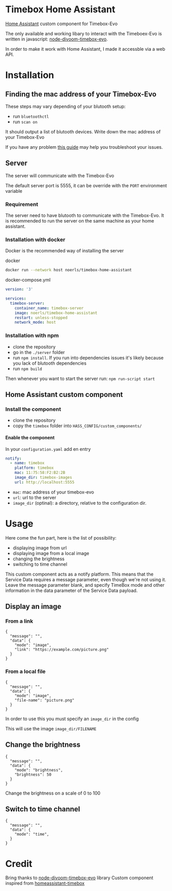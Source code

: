 # Timebox Home Assistant
[Home Assistant](https://hass.io) custom component for Timebox-Evo

The only available and working libary to interact with the Timeboex-Evo is written in javascript: [node-divoom-timebox-evo](https://github.com/RomRider/node-divoom-timebox-evo).

In order to make it work with Home Assistant, I made it accessble via a web API.

# Installation

## Finding the mac address of your Timebox-Evo

These steps may vary depending of your blutooth setup:

- run `bluetoothctl`
- run `scan on`

It should output a list of blutooth devices. Write down the mac address of your Timebox-Evo

If you have any problem [this guide](https://www.pcsuggest.com/linux-bluetooth-setup-hcitool-bluez/) may help you troubleshoot your issues.

## Server

The server will communicate with the Timebox-Evo

The default server port is 5555, it can be override with the `PORT` environment variable

### Requirement

The server need to have blutooth to communicate with the Timebox-Evo.
It is recommended to run the server on the same machine as your home assistant.

### Installation with docker

Docker is the recommended way of installing the server

docker
```sh
docker run --network host noerls/timebox-home-assistant
```

docker-compose.yml
```yml
version: '3'

services:
  timebox-server:
    container_name: timebox-server
    image: noerls/timebox-home-assistant
    restart: unless-stopped
    network_mode: host
```

### Installation with npm

- clone the repository
- go in the `./server` folder
- run `npm install`. If you run into dependencies issues it's likely because you lack of blutooth dependencies
- run `npm build`

Then whenever you want to start the server run: `npm run-script start`

## Home Assistant custom component

### Install the component

- clone the repository
- copy the `timebox` folder into `HASS_CONFIG/custom_components/`

#### Enable the component

In your `configuration.yaml` add en entry
```yml
notify:
  - name: timebox
    platform: timebox
    mac: 11:75:58:F2:B2:2B
    image_dir: timebox-images
    url: http://localhost:5555
```

- `mac`: mac address of your timebox-evo
- `url`: url to the server
- `image_dir` (optinal): a directory, relative to the configuration dir.

# Usage

Here come the fun part, here is the list of possibility:
- displaying image from url
- displaying image from a local image
- changing the brightness
- switching to time channel

This custom component acts as a notify platform. This means that the Service Data requires a message parameter, even though we're not using it. Leave the message parameter blank, and specify TimeBox mode and other information in the data parameter of the Service Data payload.

## Display an image

### From a link
```
{
  "message": "",
  "data": {
    "mode": "image",
    "link": "https://example.com/picture.png"
  }
}
```

### From a local file
```
{
  "message": "",
  "data": {
    "mode": "image",
    "file-name": "picture.png"
  }
}
```
In order to use this you must specify an `image_dir` in the config

This will use the image `image_dir/FILENAME`

## Change the brightness
```
{
  "message": "",
  "data": {
    "mode": "brightness",
    "brightness": 50
  }
}
```
Change the brightness on a scale of 0 to 100

## Switch to time channel
```
{
  "message": "",
  "data": {
    "mode": "time",
  }
}
```

# Credit

Bring thanks to [node-divoom-timebox-evo](https://github.com/RomRider/node-divoom-timebox-evo) library
Custom component inspired from [homeassistant-timebox](https://bitbucket.org/pjhardy/homeassistant-timebox/src/master/)
